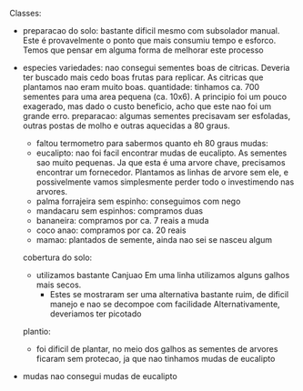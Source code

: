 Classes:
- preparacao do solo:
  bastante dificil mesmo com subsolador manual. Este é provavelmente o ponto que mais consumiu tempo e esforco. Temos que pensar em alguma forma de melhorar este processo
- especies
  variedades: nao consegui sementes boas de citricas. Deveria ter buscado mais cedo boas frutas para replicar. As citricas que plantamos nao eram muito boas.
  quantidade: tinhamos ca. 700 sementes para uma area pequena (ca. 10x6). A principio foi um pouco exagerado, mas dado o custo beneficio, acho que este nao foi um grande erro.
  preparacao: algumas sementes precisavam ser esfoladas, outras postas de molho e outras aquecidas a 80 graus. 
    - faltou termometro para sabermos quanto eh 80 graus
  mudas:
    - eucalipto: nao foi facil encontrar mudas de eucalipto. As sementes sao muito pequenas. Ja que esta é uma arvore chave, precisamos encontrar um fornecedor.
      Plantamos as linhas de arvore sem ele, e possivelmente vamos simplesmente perder todo o investimendo nas arvores.
    - palma forrajeira sem espinho: conseguimos com nego
    - mandacaru sem espinhos: compramos duas
    - bananeira: compramos por ca. 7 reais a muda
    - coco anao: compramos por ca. 20 reais
    - mamao: plantados de semente, ainda nao sei se nasceu algum
    
  cobertura do solo:
    - utilizamos bastante Canjuao
      Em uma linha utilizamos alguns galhos mais secos. 
        - Estes se mostraram ser uma alternativa bastante ruim, de dificil manejo e nao se decompoe com facilidade
          Alternativamente, deveriamos ter picotado

  plantio:
    - foi dificil de plantar, no meio dos galhos
      as sementes de arvores ficaram sem protecao, ja que nao tinhamos mudas de eucalipto

- mudas
  nao consegui mudas de eucalipto



